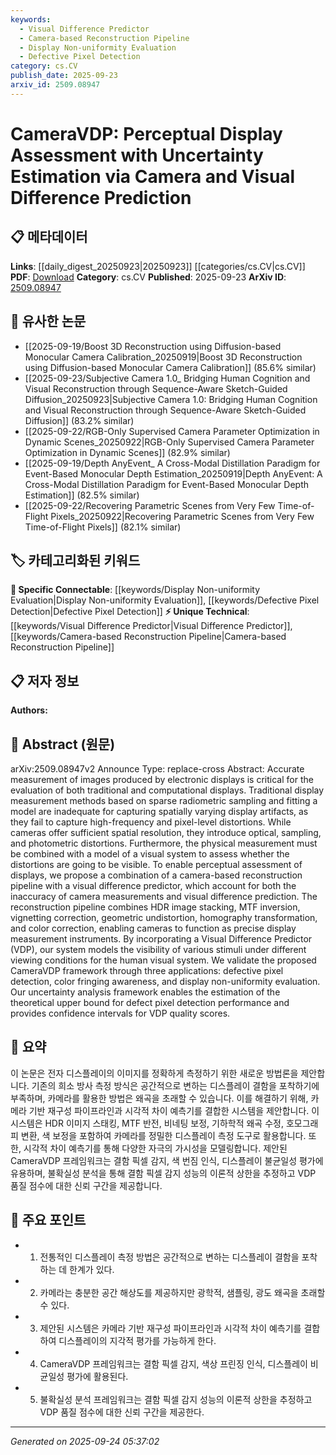 ```yaml
---
keywords:
  - Visual Difference Predictor
  - Camera-based Reconstruction Pipeline
  - Display Non-uniformity Evaluation
  - Defective Pixel Detection
category: cs.CV
publish_date: 2025-09-23
arxiv_id: 2509.08947
---
```


<!-- KEYWORD_LINKING_METADATA:
{
  "processed_timestamp": "2025-09-24T05:37:02.654871",
  "vocabulary_version": "1.0",
  "selected_keywords": [
    "Visual Difference Predictor",
    "Camera-based Reconstruction Pipeline",
    "Display Non-uniformity Evaluation",
    "Defective Pixel Detection"
  ],
  "rejected_keywords": [],
  "similarity_scores": {
    "Visual Difference Predictor": 0.78,
    "Camera-based Reconstruction Pipeline": 0.77,
    "Display Non-uniformity Evaluation": 0.74,
    "Defective Pixel Detection": 0.73
  },
  "extraction_method": "AI_prompt_based",
  "budget_applied": true,
  "candidates_json": {
    "candidates": [
      {
        "surface": "Visual Difference Predictor",
        "canonical": "Visual Difference Predictor",
        "aliases": [
          "VDP"
        ],
        "category": "unique_technical",
        "rationale": "This is a core component of the proposed system, crucial for linking perceptual assessment with display evaluation.",
        "novelty_score": 0.75,
        "connectivity_score": 0.68,
        "specificity_score": 0.85,
        "link_intent_score": 0.78
      },
      {
        "surface": "Camera-based Reconstruction Pipeline",
        "canonical": "Camera-based Reconstruction Pipeline",
        "aliases": [
          "Camera Reconstruction"
        ],
        "category": "unique_technical",
        "rationale": "This pipeline is central to the paper's methodology, enabling precise display measurements.",
        "novelty_score": 0.72,
        "connectivity_score": 0.65,
        "specificity_score": 0.82,
        "link_intent_score": 0.77
      },
      {
        "surface": "Display Non-uniformity Evaluation",
        "canonical": "Display Non-uniformity Evaluation",
        "aliases": [
          "Non-uniformity Assessment"
        ],
        "category": "specific_connectable",
        "rationale": "This evaluation is a key application of the framework, relevant for linking to display technology topics.",
        "novelty_score": 0.68,
        "connectivity_score": 0.72,
        "specificity_score": 0.78,
        "link_intent_score": 0.74
      },
      {
        "surface": "Defective Pixel Detection",
        "canonical": "Defective Pixel Detection",
        "aliases": [
          "Pixel Defect Detection"
        ],
        "category": "specific_connectable",
        "rationale": "This application demonstrates the practical utility of the framework, linking to quality control in display manufacturing.",
        "novelty_score": 0.66,
        "connectivity_score": 0.7,
        "specificity_score": 0.8,
        "link_intent_score": 0.73
      }
    ],
    "ban_list_suggestions": [
      "method",
      "performance",
      "evaluation"
    ]
  },
  "decisions": [
    {
      "candidate_surface": "Visual Difference Predictor",
      "resolved_canonical": "Visual Difference Predictor",
      "decision": "linked",
      "scores": {
        "novelty": 0.75,
        "connectivity": 0.68,
        "specificity": 0.85,
        "link_intent": 0.78
      }
    },
    {
      "candidate_surface": "Camera-based Reconstruction Pipeline",
      "resolved_canonical": "Camera-based Reconstruction Pipeline",
      "decision": "linked",
      "scores": {
        "novelty": 0.72,
        "connectivity": 0.65,
        "specificity": 0.82,
        "link_intent": 0.77
      }
    },
    {
      "candidate_surface": "Display Non-uniformity Evaluation",
      "resolved_canonical": "Display Non-uniformity Evaluation",
      "decision": "linked",
      "scores": {
        "novelty": 0.68,
        "connectivity": 0.72,
        "specificity": 0.78,
        "link_intent": 0.74
      }
    },
    {
      "candidate_surface": "Defective Pixel Detection",
      "resolved_canonical": "Defective Pixel Detection",
      "decision": "linked",
      "scores": {
        "novelty": 0.66,
        "connectivity": 0.7,
        "specificity": 0.8,
        "link_intent": 0.73
      }
    }
  ]
}
-->

# CameraVDP: Perceptual Display Assessment with Uncertainty Estimation via Camera and Visual Difference Prediction

## 📋 메타데이터

**Links**: [[daily_digest_20250923|20250923]] [[categories/cs.CV|cs.CV]]
**PDF**: [Download](https://arxiv.org/pdf/2509.08947.pdf)
**Category**: cs.CV
**Published**: 2025-09-23
**ArXiv ID**: [2509.08947](https://arxiv.org/abs/2509.08947)

## 🔗 유사한 논문
- [[2025-09-19/Boost 3D Reconstruction using Diffusion-based Monocular Camera Calibration_20250919|Boost 3D Reconstruction using Diffusion-based Monocular Camera Calibration]] (85.6% similar)
- [[2025-09-23/Subjective Camera 1.0_ Bridging Human Cognition and Visual Reconstruction through Sequence-Aware Sketch-Guided Diffusion_20250923|Subjective Camera 1.0: Bridging Human Cognition and Visual Reconstruction through Sequence-Aware Sketch-Guided Diffusion]] (83.2% similar)
- [[2025-09-22/RGB-Only Supervised Camera Parameter Optimization in Dynamic Scenes_20250922|RGB-Only Supervised Camera Parameter Optimization in Dynamic Scenes]] (82.9% similar)
- [[2025-09-19/Depth AnyEvent_ A Cross-Modal Distillation Paradigm for Event-Based Monocular Depth Estimation_20250919|Depth AnyEvent: A Cross-Modal Distillation Paradigm for Event-Based Monocular Depth Estimation]] (82.5% similar)
- [[2025-09-22/Recovering Parametric Scenes from Very Few Time-of-Flight Pixels_20250922|Recovering Parametric Scenes from Very Few Time-of-Flight Pixels]] (82.1% similar)

## 🏷️ 카테고리화된 키워드
**🔗 Specific Connectable**: [[keywords/Display Non-uniformity Evaluation|Display Non-uniformity Evaluation]], [[keywords/Defective Pixel Detection|Defective Pixel Detection]]
**⚡ Unique Technical**: [[keywords/Visual Difference Predictor|Visual Difference Predictor]], [[keywords/Camera-based Reconstruction Pipeline|Camera-based Reconstruction Pipeline]]

## 📋 저자 정보

**Authors:** 

## 📄 Abstract (원문)

arXiv:2509.08947v2 Announce Type: replace-cross 
Abstract: Accurate measurement of images produced by electronic displays is critical for the evaluation of both traditional and computational displays. Traditional display measurement methods based on sparse radiometric sampling and fitting a model are inadequate for capturing spatially varying display artifacts, as they fail to capture high-frequency and pixel-level distortions. While cameras offer sufficient spatial resolution, they introduce optical, sampling, and photometric distortions. Furthermore, the physical measurement must be combined with a model of a visual system to assess whether the distortions are going to be visible. To enable perceptual assessment of displays, we propose a combination of a camera-based reconstruction pipeline with a visual difference predictor, which account for both the inaccuracy of camera measurements and visual difference prediction. The reconstruction pipeline combines HDR image stacking, MTF inversion, vignetting correction, geometric undistortion, homography transformation, and color correction, enabling cameras to function as precise display measurement instruments. By incorporating a Visual Difference Predictor (VDP), our system models the visibility of various stimuli under different viewing conditions for the human visual system. We validate the proposed CameraVDP framework through three applications: defective pixel detection, color fringing awareness, and display non-uniformity evaluation. Our uncertainty analysis framework enables the estimation of the theoretical upper bound for defect pixel detection performance and provides confidence intervals for VDP quality scores.

## 📝 요약

이 논문은 전자 디스플레이의 이미지를 정확하게 측정하기 위한 새로운 방법론을 제안합니다. 기존의 희소 방사 측정 방식은 공간적으로 변하는 디스플레이 결함을 포착하기에 부족하며, 카메라를 활용한 방법은 왜곡을 초래할 수 있습니다. 이를 해결하기 위해, 카메라 기반 재구성 파이프라인과 시각적 차이 예측기를 결합한 시스템을 제안합니다. 이 시스템은 HDR 이미지 스태킹, MTF 반전, 비네팅 보정, 기하학적 왜곡 수정, 호모그래피 변환, 색 보정을 포함하여 카메라를 정밀한 디스플레이 측정 도구로 활용합니다. 또한, 시각적 차이 예측기를 통해 다양한 자극의 가시성을 모델링합니다. 제안된 CameraVDP 프레임워크는 결함 픽셀 감지, 색 번짐 인식, 디스플레이 불균일성 평가에 유용하며, 불확실성 분석을 통해 결함 픽셀 감지 성능의 이론적 상한을 추정하고 VDP 품질 점수에 대한 신뢰 구간을 제공합니다.

## 🎯 주요 포인트

- 1. 전통적인 디스플레이 측정 방법은 공간적으로 변하는 디스플레이 결함을 포착하는 데 한계가 있다.
- 2. 카메라는 충분한 공간 해상도를 제공하지만 광학적, 샘플링, 광도 왜곡을 초래할 수 있다.
- 3. 제안된 시스템은 카메라 기반 재구성 파이프라인과 시각적 차이 예측기를 결합하여 디스플레이의 지각적 평가를 가능하게 한다.
- 4. CameraVDP 프레임워크는 결함 픽셀 감지, 색상 프린징 인식, 디스플레이 비균일성 평가에 활용된다.
- 5. 불확실성 분석 프레임워크는 결함 픽셀 감지 성능의 이론적 상한을 추정하고 VDP 품질 점수에 대한 신뢰 구간을 제공한다.


---

*Generated on 2025-09-24 05:37:02*